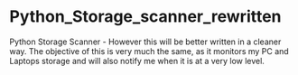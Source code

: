 # Python_Storage_scanner_rewritten
Python Storage Scanner - However this will be better written in a cleaner way. The objective of this is very much the same, as it monitors my PC and Laptops storage and will also notify me when it is at a very low level.
